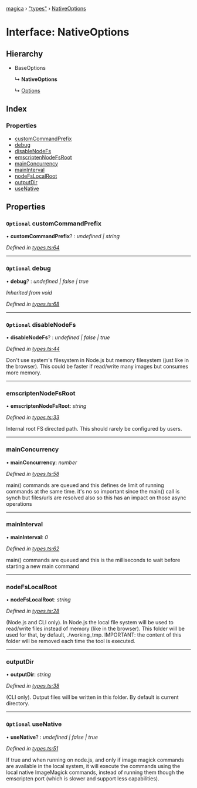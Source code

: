 [magica](../README.md) › ["types"](../modules/_types_.md) › [NativeOptions](_types_.nativeoptions.md)

# Interface: NativeOptions

## Hierarchy

* BaseOptions

  ↳ **NativeOptions**

  ↳ [Options](_types_.options.md)

## Index

### Properties

* [customCommandPrefix](_types_.nativeoptions.md#optional-customcommandprefix)
* [debug](_types_.nativeoptions.md#optional-debug)
* [disableNodeFs](_types_.nativeoptions.md#optional-disablenodefs)
* [emscriptenNodeFsRoot](_types_.nativeoptions.md#emscriptennodefsroot)
* [mainConcurrency](_types_.nativeoptions.md#mainconcurrency)
* [mainInterval](_types_.nativeoptions.md#maininterval)
* [nodeFsLocalRoot](_types_.nativeoptions.md#nodefslocalroot)
* [outputDir](_types_.nativeoptions.md#outputdir)
* [useNative](_types_.nativeoptions.md#optional-usenative)

## Properties

### `Optional` customCommandPrefix

• **customCommandPrefix**? : *undefined | string*

*Defined in [types.ts:64](https://github.com/cancerberoSgx/magica/blob/8fb28f9/src/types.ts#L64)*

___

### `Optional` debug

• **debug**? : *undefined | false | true*

*Inherited from void*

*Defined in [types.ts:68](https://github.com/cancerberoSgx/magica/blob/8fb28f9/src/types.ts#L68)*

___

### `Optional` disableNodeFs

• **disableNodeFs**? : *undefined | false | true*

*Defined in [types.ts:44](https://github.com/cancerberoSgx/magica/blob/8fb28f9/src/types.ts#L44)*

Don't use system's filesystem in Node.js but memory filesystem (just like in the browser). This could be
faster if read/write many images but consumes more memory.

___

###  emscriptenNodeFsRoot

• **emscriptenNodeFsRoot**: *string*

*Defined in [types.ts:33](https://github.com/cancerberoSgx/magica/blob/8fb28f9/src/types.ts#L33)*

Internal root FS directed path. This should rarely be configured by users.

___

###  mainConcurrency

• **mainConcurrency**: *number*

*Defined in [types.ts:58](https://github.com/cancerberoSgx/magica/blob/8fb28f9/src/types.ts#L58)*

main() commands are queued and this defines de limit of running commands at the same time. it's no so
important since the main() call is synch but files/urls are resolved also so this has an impact on those
async operations

___

###  mainInterval

• **mainInterval**: *0*

*Defined in [types.ts:62](https://github.com/cancerberoSgx/magica/blob/8fb28f9/src/types.ts#L62)*

main() commands are queued and this is the milliseconds to wait before starting a new main command

___

###  nodeFsLocalRoot

• **nodeFsLocalRoot**: *string*

*Defined in [types.ts:28](https://github.com/cancerberoSgx/magica/blob/8fb28f9/src/types.ts#L28)*

(Node.js and CLI only). In Node.js the local file system will be used to read/write files instead of
memory (like in the browser). This folder will be used for that, by default, ./working_tmp. IMPORTANT:
the content of this folder will be removed each time the tool is executed.

___

###  outputDir

• **outputDir**: *string*

*Defined in [types.ts:38](https://github.com/cancerberoSgx/magica/blob/8fb28f9/src/types.ts#L38)*

(CLI only). Output files will be written in this folder. By default is current directory.

___

### `Optional` useNative

• **useNative**? : *undefined | false | true*

*Defined in [types.ts:51](https://github.com/cancerberoSgx/magica/blob/8fb28f9/src/types.ts#L51)*

If true and when running on node.js, and only if image magick commands are available in the local system,
it will execute the commands using the local native ImageMagick commands, instead of running them though
the emscripten port (which is slower and support less capabilities).
